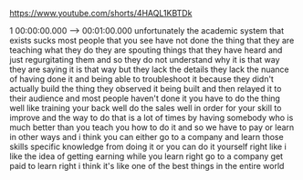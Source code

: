https://www.youtube.com/shorts/4HAQL1KBTDk

1 00:00:00.000 --\> 00:01:00.000 unfortunately the academic system that
exists sucks most people that you see have not done the thing that they
are teaching what they do they are spouting things that they have heard
and just regurgitating them and so they do not understand why it is that
way they are saying it is that way but they lack the details they lack
the nuance of having done it and being able to troubleshoot it because
they didn't actually build the thing they observed it being built and
then relayed it to their audience and most people haven't done it you
have to do the thing well like training your back well do the sales well
in order for your skill to improve and the way to do that is a lot of
times by having somebody who is much better than you teach you how to do
it and so we have to pay or learn in other ways and i think you can
either go to a company and learn those skills specific knowledge from
doing it or you can do it yourself right like i like the idea of getting
earning while you learn right go to a company get paid to learn right i
think it's like one of the best things in the entire world

